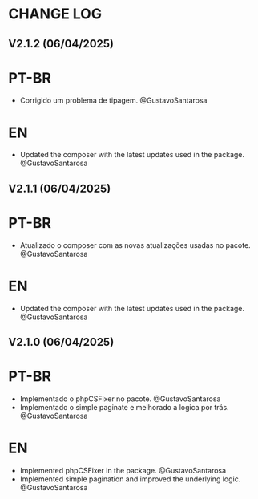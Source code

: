 # CHANGE LOG

## V2.1.2 (06/04/2025)

# PT-BR

- Corrigido um problema de tipagem. @GustavoSantarosa

# EN

- Updated the composer with the latest updates used in the package. @GustavoSantarosa

## V2.1.1 (06/04/2025)

# PT-BR

- Atualizado o composer com as novas atualizações usadas no pacote. @GustavoSantarosa

# EN

- Updated the composer with the latest updates used in the package. @GustavoSantarosa

## V2.1.0 (06/04/2025)

# PT-BR

- Implementado o phpCSFixer no pacote. @GustavoSantarosa
- Implementado o simple paginate e melhorado a logica por trás. @GustavoSantarosa

# EN

- Implemented phpCSFixer in the package. @GustavoSantarosa
- Implemented simple pagination and improved the underlying logic. @GustavoSantarosa
